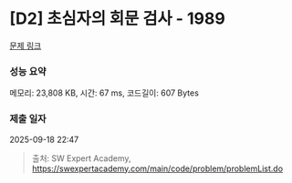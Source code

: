 # [D2] 초심자의 회문 검사 - 1989 

[문제 링크](https://swexpertacademy.com/main/code/problem/problemDetail.do?contestProbId=AV5PyTLqAf4DFAUq) 

### 성능 요약

메모리: 23,808 KB, 시간: 67 ms, 코드길이: 607 Bytes

### 제출 일자

2025-09-18 22:47



> 출처: SW Expert Academy, https://swexpertacademy.com/main/code/problem/problemList.do